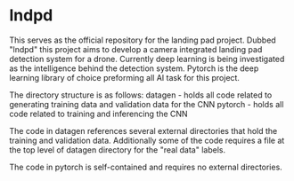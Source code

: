 # lndpd
  This serves as the official repository for the landing pad project. Dubbed "lndpd" this project aims to develop a camera integrated landing pad detection system for a drone. Currently deep learning is being investigated as the intelligence behind the detection system. Pytorch is the deep learning library of choice preforming all AI task for this project.
  
The directory structure is as follows:
datagen - holds all code related to generating training data and validation data for the CNN
pytorch - holds all code related to training and inferencing the CNN
  
The code in datagen references several external directories that hold the training and validation data. Additionally some of the code requires a file at the top level of datagen directory for the "real data" labels.

The code in pytorch is self-contained and requires no external directories.
